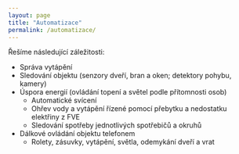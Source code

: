```yaml
---
layout: page
title: "Automatizace"
permalink: /automatizace/
---
```


Řešíme následující záležitosti:
* Správa vytápění
* Sledování objektu (senzory dveří, bran a oken; detektory pohybu, kamery)
* Úspora energií (ovládání topení a světel podle přítomnosti osob)
  * Automatické svícení
  * Ohřev vody a vytápění řízené pomocí přebytku a nedostatku elektřiny z FVE
  * Sledování spotřeby jednotlivých spotřebičů a okruhů
* Dálkové ovládání objektu telefonem
  * Rolety, zásuvky, vytápění, světla, odemykání dveří a vrat
